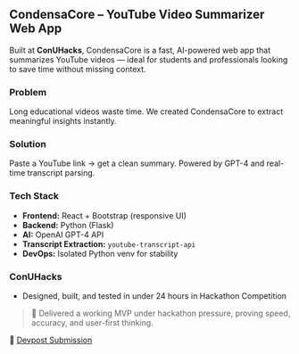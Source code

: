 ## CondensaCore – YouTube Video Summarizer Web App

Built at **ConUHacks**, CondensaCore is a fast, AI-powered web app that summarizes YouTube videos — ideal for students and professionals looking to save time without missing context.

### Problem  
Long educational videos waste time. We created CondensaCore to extract meaningful insights instantly.

### Solution  
Paste a YouTube link → get a clean summary. Powered by GPT-4 and real-time transcript parsing.

### Tech Stack  
- **Frontend:** React + Bootstrap (responsive UI)  
- **Backend:** Python (Flask)  
- **AI:** OpenAI GPT-4 API  
- **Transcript Extraction:** `youtube-transcript-api`  
- **DevOps:** Isolated Python venv for stability  

### ConUHacks  
- Designed, built, and tested in under 24 hours in Hackathon Competition

> 🚀 Delivered a working MVP under hackathon pressure, proving speed, accuracy, and user-first thinking.

 
🔗 [Devpost Submission](https://devpost.com/software/condensacore)
